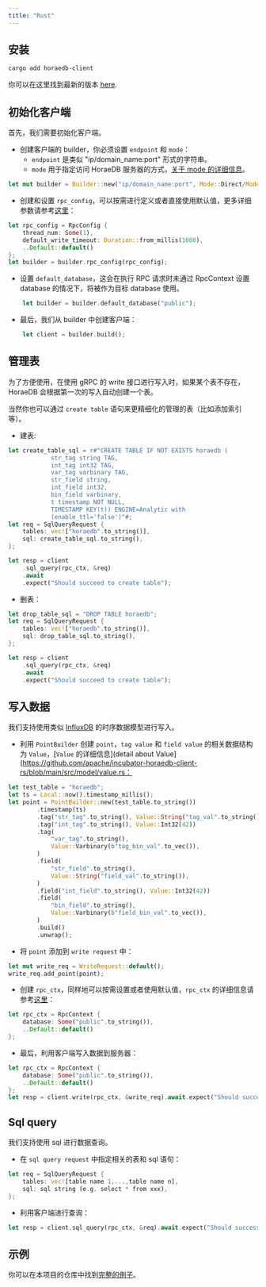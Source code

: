 ```yaml
---
title: "Rust"
---
```


## 安装

```bash
cargo add horaedb-client
```

你可以在这里找到最新的版本 [here](https://github.com/apache/horaedb-client-rs/tags).

## 初始化客户端

首先，我们需要初始化客户端。

- 创建客户端的 builder，你必须设置 `endpoint` 和 `mode`：
  - `endpoint` 是类似 "ip/domain_name:port" 形式的字符串。
  - `mode` 用于指定访问 HoraeDB 服务器的方式，[关于 mode 的详细信息](https://github.com/apache/incubator-horaedb-client-rs/blob/main/src/db_client/builder.rs#L20)。

```rust
let mut builder = Builder::new("ip/domain_name:port", Mode::Direct/Mode::Proxy);
```

- 创建和设置 `rpc_config`，可以按需进行定义或者直接使用默认值，更多详细参数请参考[这里](https://github.com/apache/incubator-horaedb-client-rs/blob/main/src/options.rs)：

```rust
let rpc_config = RpcConfig {
    thread_num: Some(1),
    default_write_timeout: Duration::from_millis(1000),
    ..Default::default()
};
let builder = builder.rpc_config(rpc_config);
```

- 设置 `default_database`，这会在执行 RPC 请求时未通过 RpcContext 设置 database 的情况下，将被作为目标 database 使用。

```rust
    let builder = builder.default_database("public");
```

- 最后，我们从 builder 中创建客户端：

```rust
    let client = builder.build();
```

## 管理表

为了方便使用，在使用 gRPC 的 write 接口进行写入时，如果某个表不存在，HoraeDB 会根据第一次的写入自动创建一个表。

当然你也可以通过 `create table` 语句来更精细化的管理的表（比如添加索引等）。

- 建表:

```rust
let create_table_sql = r#"CREATE TABLE IF NOT EXISTS horaedb (
            str_tag string TAG,
            int_tag int32 TAG,
            var_tag varbinary TAG,
            str_field string,
            int_field int32,
            bin_field varbinary,
            t timestamp NOT NULL,
            TIMESTAMP KEY(t)) ENGINE=Analytic with
            (enable_ttl='false')"#;
let req = SqlQueryRequest {
    tables: vec!["horaedb".to_string()],
    sql: create_table_sql.to_string(),
};

let resp = client
    .sql_query(rpc_ctx, &req)
    .await
    .expect("Should succeed to create table");
```

- 删表：

```rust
let drop_table_sql = "DROP TABLE horaedb";
let req = SqlQueryRequest {
    tables: vec!["horaedb".to_string()],
    sql: drop_table_sql.to_string(),
};

let resp = client
    .sql_query(rpc_ctx, &req)
    .await
    .expect("Should succeed to create table");
```

## 写入数据

我们支持使用类似 [InfluxDB](https://awesome.influxdata.com/docs/part-2/influxdb-data-model) 的时序数据模型进行写入。

- 利用 `PointBuilder` 创建 `point`，`tag value` 和 `field value` 的相关数据结构为 `Value`，[`Value` 的详细信息](detail about Value](https://github.com/apache/incubator-horaedb-client-rs/blob/main/src/model/value.rs：

```rust
let test_table = "horaedb";
let ts = Local::now().timestamp_millis();
let point = PointBuilder::new(test_table.to_string())
        .timestamp(ts)
        .tag("str_tag".to_string(), Value::String("tag_val".to_string()))
        .tag("int_tag".to_string(), Value::Int32(42))
        .tag(
            "var_tag".to_string(),
            Value::Varbinary(b"tag_bin_val".to_vec()),
        )
        .field(
            "str_field".to_string(),
            Value::String("field_val".to_string()),
        )
        .field("int_field".to_string(), Value::Int32(42))
        .field(
            "bin_field".to_string(),
            Value::Varbinary(b"field_bin_val".to_vec()),
        )
        .build()
        .unwrap();
```

- 将 `point` 添加到 `write request` 中：

```rust
let mut write_req = WriteRequest::default();
write_req.add_point(point);
```

- 创建 `rpc_ctx`，同样地可以按需设置或者使用默认值，`rpc_ctx` 的详细信息请参考[这里](https://github.com/apache/incubator-horaedb-client-rs/blob/main/src/rpc_client/mod.rs#L23)：

```rust
let rpc_ctx = RpcContext {
    database: Some("public".to_string()),
    ..Default::default()
};
```

- 最后，利用客户端写入数据到服务器：

```rust
let rpc_ctx = RpcContext {
    database: Some("public".to_string()),
    ..Default::default()
};
let resp = client.write(rpc_ctx, &write_req).await.expect("Should success to write");
```

## Sql query

我们支持使用 sql 进行数据查询。

- 在 `sql query request` 中指定相关的表和 sql 语句：

```rust
let req = SqlQueryRequest {
    tables: vec![table name 1,...,table name n],
    sql: sql string (e.g. select * from xxx),
};
```

- 利用客户端进行查询：

```rust
let resp = client.sql_query(rpc_ctx, &req).await.expect("Should success to write");
```

## 示例

你可以在本项目的仓库中找到[完整的例子](https://github.com/apache/incubator-horaedb-client-rs/blob/main/examples/read_write.rs)。
